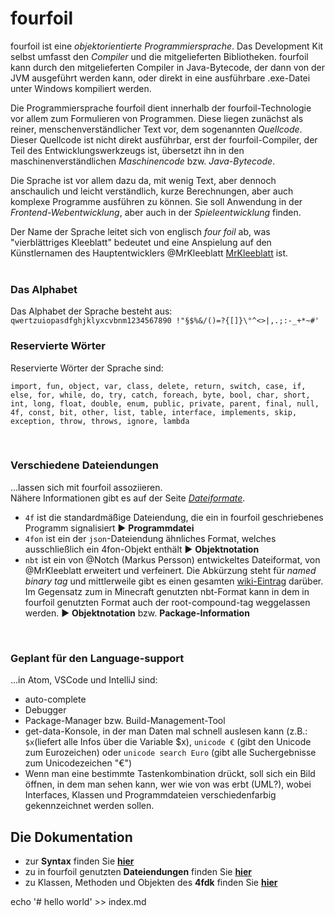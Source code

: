 # fourfoil

fourfoil ist eine *objektorientierte Programmiersprache*.
Das Development Kit selbst umfasst den *Compiler* und die mitgelieferten Bibliotheken. fourfoil kann durch den mitgelieferten Compiler in Java-Bytecode, der dann von der JVM ausgeführt werden kann, oder direkt in eine ausführbare .exe-Datei unter Windows kompiliert werden.  

Die Programmiersprache fourfoil dient innerhalb der fourfoil-Technologie vor allem zum Formulieren von Programmen. Diese liegen zunächst als reiner, menschenverständlicher Text vor, dem sogenannten *Quellcode*. Dieser Quellcode ist nicht direkt ausführbar, erst der fourfoil-Compiler, der Teil des Entwicklungswerkzeugs ist, übersetzt ihn in den maschinenverständlichen *Maschinencode* bzw. *Java-Bytecode*.  

Die Sprache ist vor allem dazu da, mit wenig Text, aber dennoch anschaulich und leicht verständlich, kurze Berechnungen, aber auch komplexe Programme ausführen zu können. Sie soll Anwendung in der *Frontend-Webentwicklung*, aber auch in der *Spieleentwicklung* finden.  

Der Name der Sprache leitet sich von englisch *four foil* ab, was "vierblättriges Kleeblatt" bedeutet und eine Anspielung auf den Künstlernamen des Hauptentwicklers @MrKleeblatt [MrKleeblatt](https://www.github.com/MrKleeblatt) ist.  
<br/>


### Das Alphabet
Das Alphabet der Sprache besteht aus:  
`qwertzuiopasdfghjklyxcvbnm1234567890 !"§$%&/()=?{[]}\°^<>|,.;:-_+*~#'`
<br/>


### Reservierte Wörter
Reservierte Wörter der Sprache sind:
```
import, fun, object, var, class, delete, return, switch, case, if, else, for, while, do, try, catch, foreach, byte, bool, char, short, int, long, float, double, enum, public, private, parent, final, null, 4f, const, bit, other, list, table, interface, implements, skip, exception, throw, throws, ignore, lambda
```
<br/>  


### Verschiedene Dateiendungen
...lassen sich mit fourfoil assoziieren.  
Nähere Informationen gibt es auf der Seite _[Dateiformate](dateiformate/dateiformate.md)_.

- `4f` ist die standardmäßige Dateiendung, die ein in fourfoil geschriebenes Programm signalisiert ▶ **Programmdatei**
- `4fon` ist ein der `json`-Dateiendung ähnliches Format, welches ausschließlich ein 4fon-Objekt enthält
▶ **Objektnotation**
- `nbt` ist ein von @Notch (Markus Persson) entwickeltes Dateiformat, von @MrKleeblatt erweitert und verfeinert. Die Abkürzung steht für _named binary tag_ und mittlerweile gibt es einen gesamten [wiki-Eintrag](https://wiki.vg/NBT) darüber. Im Gegensatz zum in Minecraft genutzten nbt-Format kann in dem in fourfoil genutzten Format auch der root-compound-tag weggelassen werden.
▶ **Objektnotation** bzw. **Package-Information**
<br/>


### Geplant für den Language-support
...in Atom, VSCode und IntelliJ sind:
- auto-complete
- Debugger
- Package-Manager bzw. Build-Management-Tool
- get-data-Konsole, in der man Daten mal schnell auslesen kann (z.B.: `$x`(liefert alle Infos über die Variable $x), `unicode €` (gibt den Unicode zum Eurozeichen) oder `unicode search Euro` (gibt alle Suchergebnisse zum Unicodezeichen "€")
- Wenn man eine bestimmte Tastenkombination drückt, soll sich ein Bild öffnen, in dem man sehen kann, wer wie von was erbt (UML?), wobei Interfaces, Klassen und Programmdateien verschiedenfarbig gekennzeichnet werden sollen.

## Die Dokumentation
- zur **Syntax** finden Sie **[hier](syntax.md)**
- zu in fourfoil genutzten **Dateiendungen** finden Sie **[hier](dateiformate/)**
- zu Klassen, Methoden und Objekten des **4fdk** finden Sie **[hier](fdk.md)**

echo '# hello world' >> index.md
